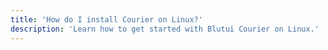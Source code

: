 ```yaml
---
title: 'How do I install Courier on Linux?'
description: 'Learn how to get started with Blutui Courier on Linux.'
---
```

